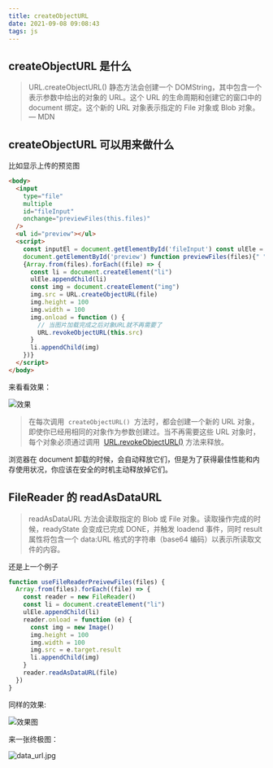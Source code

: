 ```yaml
---
title: createObjectURL
date: 2021-09-08 09:08:43
tags: js
---
```


## createObjectURL 是什么

> URL.createObjectURL() 静态方法会创建一个 DOMString，其中包含一个表示参数中给出的对象的 URL。这个 URL 的生命周期和创建它的窗口中的 document 绑定。这个新的 URL 对象表示指定的 File 对象或 Blob 对象。 — MDN

## createObjectURL 可以用来做什么

比如显示上传的预览图

```html
<body>
  <input
    type="file"
    multiple
    id="fileInput"
    onchange="previewFiles(this.files)"
  />
  <ul id="preview"></ul>
  <script>
    const inputEl = document.getElementById('fileInput') const ulEle =
    document.getElementById('preview') function previewFiles(files){" "}
    {Array.from(files).forEach((file) => {
      const li = document.createElement("li")
      ulEle.appendChild(li)
      const img = document.createElement("img")
      img.src = URL.createObjectURL(file)
      img.height = 100
      img.width = 100
      img.onload = function () {
        // 当图片加载完成之后对象URL就不再需要了
        URL.revokeObjectURL(this.src)
      }
      li.appendChild(img)
    })}
  </script>
</body>
```

来看看效果：

![效果](/img/createObjectURL/1.png)

> 在每次调用  `createObjectURL()`  方法时，都会创建一个新的 URL 对象，即使你已经用相同的对象作为参数创建过。当不再需要这些 URL 对象时，每个对象必须通过调用  [URL.revokeObjectURL()](https://developer.mozilla.org/zh-CN/docs/Web/API/URL/revokeObjectURL) 方法来释放。

浏览器在 document 卸载的时候，会自动释放它们，但是为了获得最佳性能和内存使用状况，你应该在安全的时机主动释放掉它们。

## FileReader 的 readAsDataURL

> readAsDataURL 方法会读取指定的 Blob 或 File 对象。读取操作完成的时候，readyState 会变成已完成 DONE，并触发 loadend 事件，同时 result 属性将包含一个 data:URL 格式的字符串（base64 编码）以表示所读取文件的内容。

还是上一个例子

```js
function useFileReaderPreivewFiles(files) {
  Array.from(files).forEach((file) => {
    const reader = new FileReader()
    const li = document.createElement("li")
    ulEle.appendChild(li)
    reader.onload = function (e) {
      const img = new Image()
      img.height = 100
      img.width = 100
      img.src = e.target.result
      li.appendChild(img)
    }
    reader.readAsDataURL(file)
  })
}
```

同样的效果:

![效果图](/img/createObjectURL/2.png)

来一张终极图：

![data_url.jpg](/img/createObjectURL/3.jpg)

